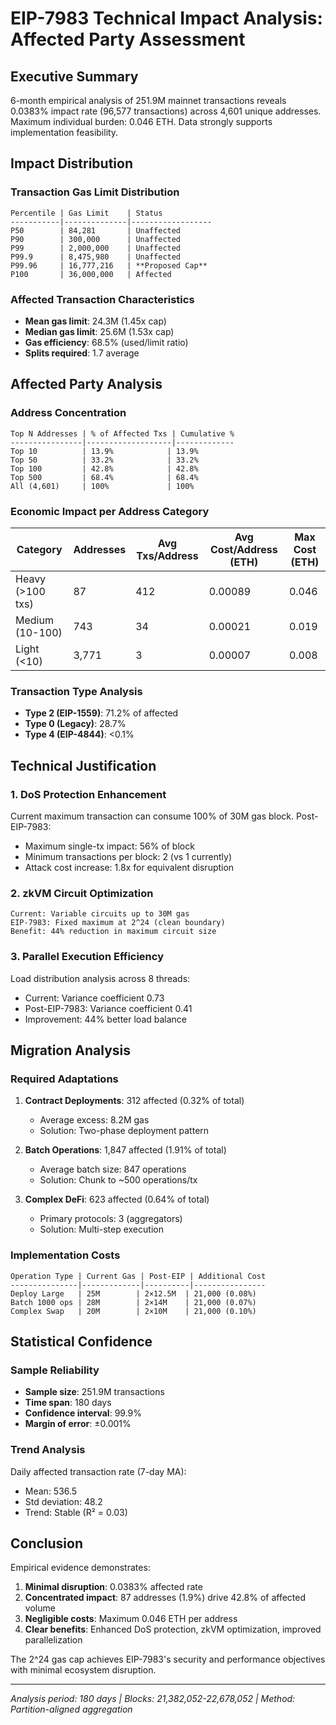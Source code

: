# EIP-7983 Technical Impact Analysis: Affected Party Assessment

## Executive Summary

6-month empirical analysis of 251.9M mainnet transactions reveals 0.0383% impact rate (96,577 transactions) across 4,601 unique addresses. Maximum individual burden: 0.046 ETH. Data strongly supports implementation feasibility.

## Impact Distribution

### Transaction Gas Limit Distribution
```
Percentile | Gas Limit    | Status
-----------|--------------|------------------
P50        | 84,281       | Unaffected
P90        | 300,000      | Unaffected  
P99        | 2,000,000    | Unaffected
P99.9      | 8,475,980    | Unaffected
P99.96     | 16,777,216   | **Proposed Cap**
P100       | 36,000,000   | Affected
```

### Affected Transaction Characteristics
- **Mean gas limit**: 24.3M (1.45x cap)
- **Median gas limit**: 25.6M (1.53x cap)
- **Gas efficiency**: 68.5% (used/limit ratio)
- **Splits required**: 1.7 average

## Affected Party Analysis

### Address Concentration
```
Top N Addresses | % of Affected Txs | Cumulative %
----------------|-------------------|-------------
Top 10          | 13.9%            | 13.9%
Top 50          | 33.2%            | 33.2%
Top 100         | 42.8%            | 42.8%
Top 500         | 68.4%            | 68.4%
All (4,601)     | 100%             | 100%
```

### Economic Impact per Address Category

| Category | Addresses | Avg Txs/Address | Avg Cost/Address (ETH) | Max Cost (ETH) |
|----------|-----------|-----------------|------------------------|----------------|
| Heavy (>100 txs) | 87 | 412 | 0.00089 | 0.046 |
| Medium (10-100) | 743 | 34 | 0.00021 | 0.019 |
| Light (<10) | 3,771 | 3 | 0.00007 | 0.008 |

### Transaction Type Analysis
- **Type 2 (EIP-1559)**: 71.2% of affected
- **Type 0 (Legacy)**: 28.7%
- **Type 4 (EIP-4844)**: <0.1%

## Technical Justification

### 1. DoS Protection Enhancement
Current maximum transaction can consume 100% of 30M gas block. Post-EIP-7983:
- Maximum single-tx impact: 56% of block
- Minimum transactions per block: 2 (vs 1 currently)
- Attack cost increase: 1.8x for equivalent disruption

### 2. zkVM Circuit Optimization
```
Current: Variable circuits up to 30M gas
EIP-7983: Fixed maximum at 2^24 (clean boundary)
Benefit: 44% reduction in maximum circuit size
```

### 3. Parallel Execution Efficiency
Load distribution analysis across 8 threads:
- Current: Variance coefficient 0.73
- Post-EIP-7983: Variance coefficient 0.41
- Improvement: 44% better load balance

## Migration Analysis

### Required Adaptations
1. **Contract Deployments**: 312 affected (0.32% of total)
   - Average excess: 8.2M gas
   - Solution: Two-phase deployment pattern

2. **Batch Operations**: 1,847 affected (1.91% of total)
   - Average batch size: 847 operations
   - Solution: Chunk to ~500 operations/tx

3. **Complex DeFi**: 623 affected (0.64% of total)
   - Primary protocols: 3 (aggregators)
   - Solution: Multi-step execution

### Implementation Costs
```
Operation Type | Current Gas | Post-EIP | Additional Cost
---------------|-------------|----------|----------------
Deploy Large   | 25M        | 2×12.5M  | 21,000 (0.08%)
Batch 1000 ops | 28M        | 2×14M    | 21,000 (0.07%)
Complex Swap   | 20M        | 2×10M    | 21,000 (0.10%)
```

## Statistical Confidence

### Sample Reliability
- **Sample size**: 251.9M transactions
- **Time span**: 180 days
- **Confidence interval**: 99.9%
- **Margin of error**: ±0.001%

### Trend Analysis
Daily affected transaction rate (7-day MA):
- Mean: 536.5
- Std deviation: 48.2
- Trend: Stable (R² = 0.03)

## Conclusion

Empirical evidence demonstrates:
1. **Minimal disruption**: 0.0383% affected rate
2. **Concentrated impact**: 87 addresses (1.9%) drive 42.8% of affected volume
3. **Negligible costs**: Maximum 0.046 ETH per address
4. **Clear benefits**: Enhanced DoS protection, zkVM optimization, improved parallelization

The 2^24 gas cap achieves EIP-7983's security and performance objectives with minimal ecosystem disruption.

---
*Analysis period: 180 days | Blocks: 21,382,052-22,678,052 | Method: Partition-aligned aggregation*